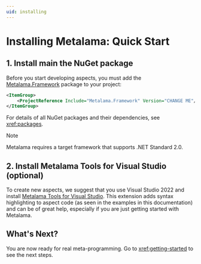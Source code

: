 ```yaml
---
uid: installing
---
```


# Installing Metalama: Quick Start

## 1. Install main the NuGet package

Before you start developing aspects, you must add the [Metalama.Framework](https://www.nuget.org/packages/Metalama.Framework) package to your project:

```xml
<ItemGroup>
    <ProjectReference Include="Metalama.Framework" Version="CHANGE ME"/>
</ItemGroup>    
```

For details of all NuGet packages and their dependencies, see <xref:packages>.

>[!NOTE]
>Metalama requires a target framework that supports .NET Standard 2.0.

## 2. Install Metalama Tools for Visual Studio (optional)

To create new aspects, we suggest that you use Visual Studio 2022 and install [Metalama Tools for Visual Studio](https://marketplace.visualstudio.com/items?itemName=PostSharpTechnologies.metalama). This extension adds syntax highlighting to aspect code (as seen in the examples in this documentation) and can be of great help, especially if you are just getting started with Metalama.

## What's Next?

You are now ready for real meta-programming. Go to <xref:getting-started> to see the next steps.
